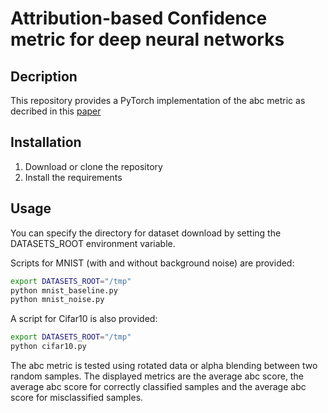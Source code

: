 # Attribution-based Confidence metric for deep neural networks
## Decription

This repository provides a PyTorch implementation of the abc metric as decribed in this [paper](https://proceedings.neurips.cc/paper/2019/file/bc1ad6e8f86c42a371aff945535baebb-Paper.pdf)

## Installation

1. Download or clone the repository
2. Install the requirements

## Usage

You can specify the directory for dataset download by setting the DATASETS_ROOT environment variable.

Scripts for MNIST (with and without background noise) are provided:
```bash
export DATASETS_ROOT="/tmp"
python mnist_baseline.py
python mnist_noise.py
```

A script for Cifar10 is also provided:
```bash
export DATASETS_ROOT="/tmp"
python cifar10.py
```

The abc metric is tested using rotated data or alpha blending between two random samples.
The displayed metrics are the average abc score, the average abc score for correctly classified samples and the average abc score for misclassified samples.
